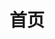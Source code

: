 ---
head:
  - - meta
    - name: description
      content: 吃鸡优化器是一款简单好用的吃鸡画质助手。无需Root、无需电脑，可一键修改画质帧率超广角等效果。并且完全没有封号的风险，也不会对设备性能造成任何影响
  - - meta
    - name: baidu-site-verification
      content: codeva-WHC42qMS0s
  - - meta
    - name: 360-site-verification
      content: 757442fdda9b8366081ca685439852d8
  - - meta
    - name: sogou_site_verification
      content: 6RbphReRms
home: true
title: 首页
heroImage: /images/logo.webp
actions:
  - text: 使用教程
    link: /help.md
    type: primary

  - text: 立即下载
    link: https://wwm.lanzouw.com/i5Ouj25gbk8d
    type: second

features:
  - title: 简单
    details: 忘掉令人头疼的文件或代码，所有修改都是一键式的操作
  - title: 安全
    details: 完全没有封号的风险，也不会对设备性能造成任何影响
  - title: 全能
    details: 支持目前主流的大部分安卓设备无root修改

footer: Copyright © 2018-2024 MoY 
---